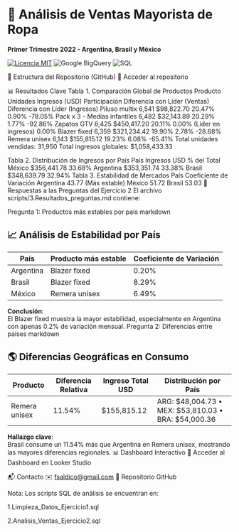 # 🧥 Análisis de Ventas Mayorista de Ropa
**Primer Trimestre 2022 - Argentina, Brasil y México**  

[![Licencia MIT](https://img.shields.io/badge/License-MIT-yellow.svg)](https://opensource.org/licenses/MIT)
![Google BigQuery](https://img.shields.io/badge/Google%20BigQuery-4285F4?logo=googlecloud&logoColor=white)
![SQL](https://img.shields.io/badge/SQL-003B57?logo=postgresql&logoColor=white)

📌 Estructura del Repositorio (GitHub)
🔗 Acceder al repositorio

📊 Resultados Clave
Tabla 1. Comparación Global de Productos
Producto	Unidades	Ingresos (USD)	Participación	Diferencia con Líder (Ventas)	Diferencia con Líder (Ingresos)
Piluso multix	6,541	$98,822.70	20.47%	0.90%	-78.05%
Pack x 3 - Medias infantiles	6,482	$32,143.89	20.29%	1.77%	-92.86%
Zapatos GTV	6,425	$450,417.20	20.11%	0.00% (Líder en ingresos)	0.00%
Blazer fixed	6,359	$321,234.42	19.90%	2.78%	-28.68%
Remera unisex	6,143	$155,815.12	19.23%	6.08%	-65.41%
Total unidades vendidas: 31,950
Total ingresos globales: $1,058,433.33

Tabla 2. Distribución de Ingresos por País
País	Ingresos USD	% del Total
México	$356,441.78	33.68%
Argentina	$353,351.74	33.38%
Brasil	$348,639.79	32.94%
Tabla 3. Estabilidad de Mercados
País	Coeficiente de Variación
Argentina	43.77 (Más estable)
México	51.72
Brasil	53.03
📌 Respuestas a las Preguntas del Ejercicio 2
El archivo scripts/3.Resultados_preguntas.md contiene:

Pregunta 1: Productos más estables por país
markdown
## 📈 Análisis de Estabilidad por País

| País      | Producto más estable | Coeficiente de Variación |
|-----------|----------------------|--------------------------|
| Argentina | Blazer fixed         | 0.20%                    |
| Brasil    | Blazer fixed         | 8.29%                    |
| México    | Remera unisex        | 6.49%                    |

**Conclusión**:  
El Blazer fixed muestra la mayor estabilidad, especialmente en Argentina con apenas 0.2% de variación mensual.
Pregunta 2: Diferencias entre países
markdown
## 🌎 Diferencias Geográficas en Consumo

| Producto      | Diferencia Relativa | Ingreso Total USD | Distribución por País               |
|---------------|---------------------|------------------|-------------------------------------|
| Remera unisex | 11.54%              | $155,815.12      | ARG: $48,004.73 • MEX: $53,810.03 • BRA: $54,000.36 |

**Hallazgo clave**:  
Brasil consume un 11.54% más que Argentina en Remera unisex, mostrando las mayores diferencias regionales.
📊 Dashboard Interactivo
🔗 Acceder al Dashboard en Looker Studio

📬 Contacto
✉️ fsaldico@gmail.com
🔗 Repositorio GitHub

Nota: Los scripts SQL de análisis se encuentran en:

1.Limpieza_Datos_Ejercicio1.sql

2.Analisis_Ventas_Ejercicio2.sql


